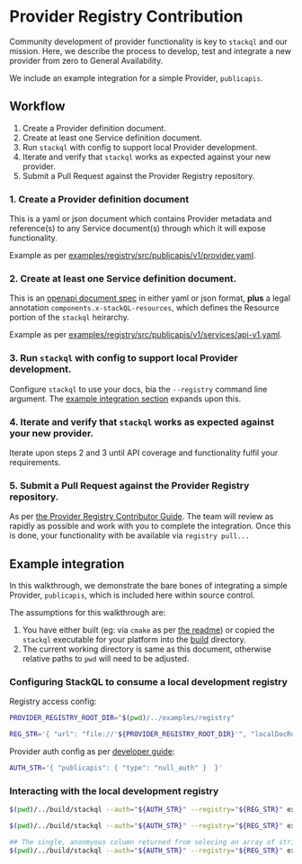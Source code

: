 
# Provider Registry Contribution

Community development of provider functionality is key to `stackql` and our mission.
Here, we describe the process to develop, test and integrate a new provider from zero to General Availability.

We include an example integration for a simple Provider, `publicapis`.

## Workflow

1. Create a Provider definition document.
2. Create at least one Service definition document.
3. Run `stackql` with config to support local Provider development.
4. Iterate and verify that `stackql` works as expected against your new provider.
5. Submit a Pull Request against the Provider Registry repository.


### 1. Create a Provider definition document

This is a yaml or json document which contains Provider metadata and reference(s) to any Service document(s) through which it will expose functionality.

Example as per [examples/registry/src/publicapis/v1/provider.yaml](/examples/registry/src/publicapis/v1/provider.yaml).

### 2. Create at least one Service definition document.

This is an [openapi document spec](https://swagger.io/specification/) in either yaml or json format, **plus** a legal annotation `components.x-stackQL-resources`, which defines the Resource portion of the `stackql` heirarchy.

Example as per [examples/registry/src/publicapis/v1/services/api-v1.yaml](/examples/registry/src/publicapis/v1/services/api-v1.yaml).


### 3. Run `stackql` with config to support local Provider development.

Configure `stackql` to use your docs, bia the `--registry` command line argument.  The [example integration section](#Configuring-StackQL-to-consume-a-local-development-registry) expands upon this.

### 4. Iterate and verify that `stackql` works as expected against your new provider.

Iterate upon steps 2 and 3 until API coverage and functionality fulfil your requirements.

### 5. Submit a Pull Request against the Provider Registry repository.

As per [the Provider Registry Contributor Guide](https://github.com/stackql/stackql-provider-registry/blob/main/.github/CONTRIBUTING.md).  The team will review as rapidly as possible and work with you to complete the integration.  Once this is done, your functionality with be available via `registry pull...`

## Example integration

In this walkthrough, we demonstrate the bare bones of integrating a simple Provider,
`publicapis`, which is included here within source control.

The assumptions for this walkthrough are:

1. You have either built (eg: via `cmake` as per [the readme](/README.md#build)) or copied the `stackql` executable for your platform into the [build](/build) directory.
2. The current working directory is same as this document, otherwise relative paths to `pwd` will need to be adjusted.

### Configuring StackQL to consume a local development registry

Registry access config:

```bash
PROVIDER_REGISTRY_ROOT_DIR="$(pwd)/../examples/registry"

REG_STR='{ "url": "file://'${PROVIDER_REGISTRY_ROOT_DIR}'", "localDocRoot": "'${PROVIDER_REGISTRY_ROOT_DIR}'",  "verifyConfig": {"nopVerify": true } }'
```

Provider auth config as per [developer guide](/docs/developer_guide.md#provider-authentication):

```bash
AUTH_STR='{ "publicapis": { "type": "null_auth" }  }'
```

### Interacting with the local development registry

```bash
$(pwd)/../build/stackql --auth="${AUTH_STR}" --registry="${REG_STR}" exec "select API from publicapis.api.apis where API like 'Dog%' limit 10;"

$(pwd)/../build/stackql --auth="${AUTH_STR}" --registry="${REG_STR}" exec "select API from publicapis.api.random where title =  'Dog';"

## The single, anonmyous column returned from selecing an array of strings is a core issue to fix separate to this
$(pwd)/../build/stackql --auth="${AUTH_STR}" --registry="${REG_STR}" exec "select * from publicapis.api.categories limit 5;"
```

